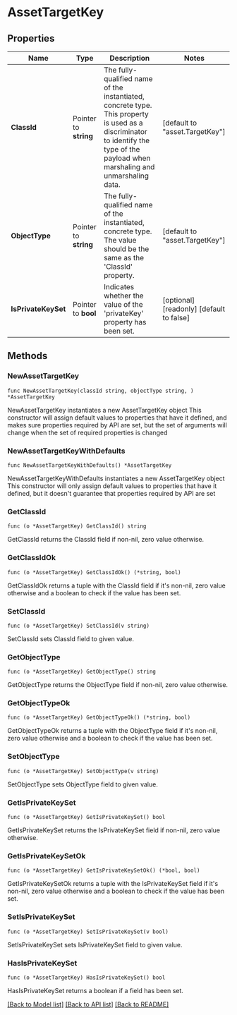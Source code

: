 # AssetTargetKey

## Properties

Name | Type | Description | Notes
------------ | ------------- | ------------- | -------------
**ClassId** | Pointer to **string** | The fully-qualified name of the instantiated, concrete type. This property is used as a discriminator to identify the type of the payload when marshaling and unmarshaling data. | [default to "asset.TargetKey"]
**ObjectType** | Pointer to **string** | The fully-qualified name of the instantiated, concrete type. The value should be the same as the &#39;ClassId&#39; property. | [default to "asset.TargetKey"]
**IsPrivateKeySet** | Pointer to **bool** | Indicates whether the value of the &#39;privateKey&#39; property has been set. | [optional] [readonly] [default to false]

## Methods

### NewAssetTargetKey

`func NewAssetTargetKey(classId string, objectType string, ) *AssetTargetKey`

NewAssetTargetKey instantiates a new AssetTargetKey object
This constructor will assign default values to properties that have it defined,
and makes sure properties required by API are set, but the set of arguments
will change when the set of required properties is changed

### NewAssetTargetKeyWithDefaults

`func NewAssetTargetKeyWithDefaults() *AssetTargetKey`

NewAssetTargetKeyWithDefaults instantiates a new AssetTargetKey object
This constructor will only assign default values to properties that have it defined,
but it doesn't guarantee that properties required by API are set

### GetClassId

`func (o *AssetTargetKey) GetClassId() string`

GetClassId returns the ClassId field if non-nil, zero value otherwise.

### GetClassIdOk

`func (o *AssetTargetKey) GetClassIdOk() (*string, bool)`

GetClassIdOk returns a tuple with the ClassId field if it's non-nil, zero value otherwise
and a boolean to check if the value has been set.

### SetClassId

`func (o *AssetTargetKey) SetClassId(v string)`

SetClassId sets ClassId field to given value.


### GetObjectType

`func (o *AssetTargetKey) GetObjectType() string`

GetObjectType returns the ObjectType field if non-nil, zero value otherwise.

### GetObjectTypeOk

`func (o *AssetTargetKey) GetObjectTypeOk() (*string, bool)`

GetObjectTypeOk returns a tuple with the ObjectType field if it's non-nil, zero value otherwise
and a boolean to check if the value has been set.

### SetObjectType

`func (o *AssetTargetKey) SetObjectType(v string)`

SetObjectType sets ObjectType field to given value.


### GetIsPrivateKeySet

`func (o *AssetTargetKey) GetIsPrivateKeySet() bool`

GetIsPrivateKeySet returns the IsPrivateKeySet field if non-nil, zero value otherwise.

### GetIsPrivateKeySetOk

`func (o *AssetTargetKey) GetIsPrivateKeySetOk() (*bool, bool)`

GetIsPrivateKeySetOk returns a tuple with the IsPrivateKeySet field if it's non-nil, zero value otherwise
and a boolean to check if the value has been set.

### SetIsPrivateKeySet

`func (o *AssetTargetKey) SetIsPrivateKeySet(v bool)`

SetIsPrivateKeySet sets IsPrivateKeySet field to given value.

### HasIsPrivateKeySet

`func (o *AssetTargetKey) HasIsPrivateKeySet() bool`

HasIsPrivateKeySet returns a boolean if a field has been set.


[[Back to Model list]](../README.md#documentation-for-models) [[Back to API list]](../README.md#documentation-for-api-endpoints) [[Back to README]](../README.md)


